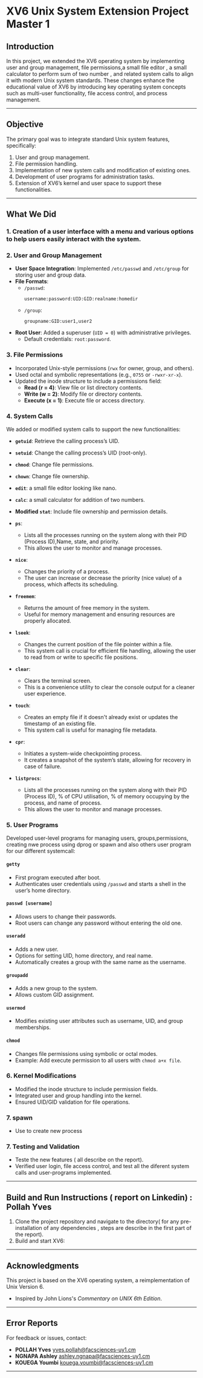 # **XV6 Unix System Extension Project Master 1**

## **Introduction**
In this project, we extended the XV6 operating system by implementing user and group management, file permissions,a small file editor , a small calculator to perform sum of two number , and related system calls to align it with modern Unix system standards. These changes enhance the educational value of XV6 by introducing key operating system concepts such as multi-user functionality, file access control, and process management.

---

## **Objective**
The primary goal was to integrate standard Unix system features, specifically:
1. User and group management.
2. File permission handling.
3. Implementation of new system calls and modification of existing ones.
4. Development of user programs for administration tasks.
5. Extension of XV6’s kernel and user space to support these functionalities.

---

## **What We Did**

### **1. Creation of a user interface with a menu and various options to help users easily interact with the system.**

### **2. User and Group Management**
- **User Space Integration**: Implemented `/etc/passwd` and `/etc/group` for storing user and group data.  
- **File Formats**:  
  - `/passwd`:  
    ```
    username:password:UID:GID:realname:homedir
    ```
  - `/group`:  
    ```
    groupname:GID:user1,user2
    ```
- **Root User**: Added a superuser (`UID = 0`) with administrative privileges.  
  - Default credentials: `root:password`.

### **3. File Permissions**
- Incorporated Unix-style permissions (`rwx` for owner, group, and others).
- Used octal and symbolic representations (e.g., `0755` or `-rwxr-xr-x`).
- Updated the inode structure to include a permissions field:
  - **Read (r = 4)**: View file or list directory contents.  
  - **Write (w = 2)**: Modify file or directory contents.  
  - **Execute (x = 1)**: Execute file or access directory.

### **4. System Calls**
We added or modified system calls to support the new functionalities:

- **`getuid`**: Retrieve the calling process’s UID.  
- **`setuid`**: Change the calling process’s UID (root-only).  
- **`chmod`**: Change file permissions.  
- **`chown`**: Change file ownership.
- **`edit`**: a small file editor looking like nano.
- **`calc`**: a small calculator for addition of two numbers.
- **Modified `stat`**: Include file ownership and permission details.
- **`ps`**: 
  - Lists all the processes running on the system along with their PID (Process ID),Name, state, and priority.
  - This allows the user to monitor and manage processes.
  
- **`nice`**: 
  - Changes the priority of a process.
  - The user can increase or decrease the priority (nice value) of a process, which affects its scheduling.

- **`freemem`**: 
  - Returns the amount of free memory in the system.
  - Useful for memory management and ensuring resources are properly allocated.

- **`lseek`**: 
  - Changes the current position of the file pointer within a file.
  - This system call is crucial for efficient file handling, allowing the user to read from or write to specific file positions.

- **`clear`**: 
  - Clears the terminal screen.
  - This is a convenience utility to clear the console output for a cleaner user experience.

- **`touch`**: 
  - Creates an empty file if it doesn't already exist or updates the timestamp of an existing file.
  - This system call is useful for managing file metadata.

- **`cpr`**: 
  - Initiates a system-wide checkpointing process.
  - It creates a snapshot of the system’s state, allowing for recovery in case of failure.
- **`listprocs`**: 
  - Lists all the processes running on the system along with their PID (Process ID), % of CPU utilisation, % of memory occupying by the process, and name of process.
  - This allows the user to monitor and manage processes.

### **5. User Programs**
Developed user-level programs for managing users, groups,permissions, creating nwe process using dprog or spawn and also others user program for our different systemcall:

#### **`getty`**
- First program executed after boot.  
- Authenticates user credentials using `/passwd` and starts a shell in the user’s home directory.

#### **`passwd [username]`**
- Allows users to change their passwords.  
- Root users can change any password without entering the old one.

#### **`useradd`**
- Adds a new user.  
- Options for setting UID, home directory, and real name.  
- Automatically creates a group with the same name as the username.

#### **`groupadd`**
- Adds a new group to the system.  
- Allows custom GID assignment.

#### **`usermod`**
- Modifies existing user attributes such as username, UID, and group memberships.  

#### **`chmod`**
- Changes file permissions using symbolic or octal modes.  
- Example: Add execute permission to all users with `chmod a+x file`.

### **6. Kernel Modifications**
- Modified the inode structure to include permission fields.  
- Integrated user and group handling into the kernel.  
- Ensured UID/GID validation for file operations.

### **7. spawn**
- Use to create new process  



### **7. Testing and Validation**
- Teste the new features ( all describe on the report).  
- Verified user login, file access control, and test all the diferent system calls and user-programs implemented.

---

## **Build and Run Instructions** ( report on Linkedin) : Pollah Yves 
1. Clone the project repository and navigate to the directory( for any pre-installation of any dependencies , steps are describe in the first part of the report).  
2. Build and start XV6:

---

## **Acknowledgments**
This project is based on the XV6 operating system, a reimplementation of Unix Version 6.  
- Inspired by John Lions's *Commentary on UNIX 6th Edition*.  
 

---

## **Error Reports**
For feedback or issues, contact:  
- **POLLAH Yves** yves.pollah@facsciences-uy1.cm
- **NGNAPA Ashley** ashley.ngnapa@facsciences-uy1.cm
- **KOUEGA Youmbi** kouega.youmbi@facsciences-uy1.cm


---
